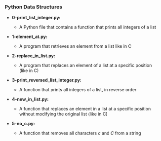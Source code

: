 ### Python Data Structures
- **0-print_list_integer.py:**
  - A Python file that contains a function that prints all integers of a list

- **1-element_at.py:**
  - A program that retrieves an element from a list like in C

- **2-replace_in_list.py:**
  - A program that replaces an element of a list at a specific position (like in C)

- **3-print_reversed_list_integer.py:**
  - A function that prints all integers of a list, in reverse order 

- **4-new_in_list.py:**
  - A function that replaces an element in a list at a specific position without modifying the original list (like in C)

- **5-no_c.py:**
  - A function that removes all characters _c_ and _C_ from a string 
